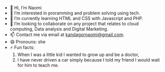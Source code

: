 - 👋 Hi, I’m Naomi
- 👀 I’m interested in proramming and problem solving using tech.
- 🌱 I’m currently learning HTML and CSS with Javascript and PHP.
- 💞️ I’m looking to collaborate on any project that relates to cloud computing, Data analysis and Digital Marketing.
- 📫 Contact me via email at kandagornaomi@gmail.com.
- 😄 Pronouns: she
- ⚡ Fun facts:
  1. When I was a little kid I wanted to grow up and be a doctor,
  2. I have never driven a car simply because I told my friend I would wait for him to teach me.

<!---
en-glit/en-glit is a ✨ special ✨ repository because its `README.md` (this file) appears on your GitHub profile.
You can click the Preview link to take a look at your changes.
--->
